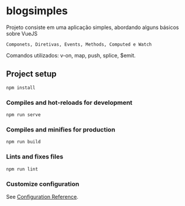 # blogsimples

Projeto consiste em uma aplicação simples, abordando alguns básicos sobre VueJS
 
 ```
 Componets, Diretivas, Events, Methods, Computed e Watch
 ```
Comandos utilizados:
v-on, map, push, splice, $emit.
 
## Project setup
```
npm install
```

### Compiles and hot-reloads for development
```
npm run serve
```

### Compiles and minifies for production
```
npm run build
```

### Lints and fixes files
```
npm run lint
```

### Customize configuration
See [Configuration Reference](https://cli.vuejs.org/config/).
